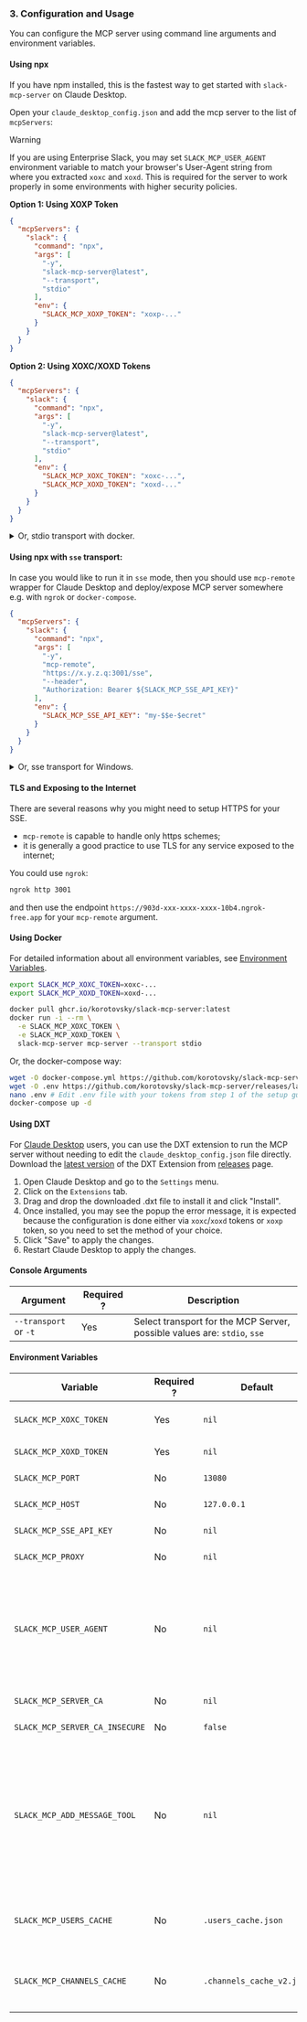 ### 3. Configuration and Usage

You can configure the MCP server using command line arguments and environment variables.

#### Using npx

If you have npm installed, this is the fastest way to get started with `slack-mcp-server` on Claude Desktop.

Open your `claude_desktop_config.json` and add the mcp server to the list of `mcpServers`:

> [!WARNING]  
> If you are using Enterprise Slack, you may set `SLACK_MCP_USER_AGENT` environment variable to match your browser's User-Agent string from where you extracted `xoxc` and `xoxd`. This is required for the server to work properly in some environments with higher security policies.

**Option 1: Using XOXP Token**
``` json
{
  "mcpServers": {
    "slack": {
      "command": "npx",
      "args": [
        "-y",
        "slack-mcp-server@latest",
        "--transport",
        "stdio"
      ],
      "env": {
        "SLACK_MCP_XOXP_TOKEN": "xoxp-..."
      }
    }
  }
}
```

**Option 2: Using XOXC/XOXD Tokens**
``` json
{
  "mcpServers": {
    "slack": {
      "command": "npx",
      "args": [
        "-y",
        "slack-mcp-server@latest",
        "--transport",
        "stdio"
      ],
      "env": {
        "SLACK_MCP_XOXC_TOKEN": "xoxc-...",
        "SLACK_MCP_XOXD_TOKEN": "xoxd-..."
      }
    }
  }
}
```

<details>
<summary>Or, stdio transport with docker.</summary>

**Option 1: Using XOXP Token**
```json
{
  "mcpServers": {
    "slack": {
      "command": "docker",
      "args": [
        "run",
        "-i",
        "--rm",
        "-e",
        "SLACK_MCP_XOXP_TOKEN",
        "ghcr.io/korotovsky/slack-mcp-server",
        "mcp-server",
        "--transport",
        "stdio"
      ],
      "env": {
        "SLACK_MCP_XOXP_TOKEN": "xoxp-..."
      }
    }
  }
}
```

**Option 2: Using XOXC/XOXD Tokens**
```json
{
  "mcpServers": {
    "slack": {
      "command": "docker",
      "args": [
        "run",
        "-i",
        "--rm",
        "-e",
        "SLACK_MCP_XOXC_TOKEN",
        "-e",
        "SLACK_MCP_XOXD_TOKEN",
        "ghcr.io/korotovsky/slack-mcp-server",
        "mcp-server",
        "--transport",
        "stdio"
      ],
      "env": {
        "SLACK_MCP_XOXC_TOKEN": "xoxc-...",
        "SLACK_MCP_XOXD_TOKEN": "xoxd-..."
      }
    }
  }
}
```

Please see [Docker](#Using-Docker) for more information.
</details>

#### Using npx with `sse` transport:

In case you would like to run it in `sse` mode, then you  should use `mcp-remote` wrapper for Claude Desktop and deploy/expose MCP server somewhere e.g. with `ngrok` or `docker-compose`.

```json
{
  "mcpServers": {
    "slack": {
      "command": "npx",
      "args": [
        "-y",
        "mcp-remote",
        "https://x.y.z.q:3001/sse",
        "--header",
        "Authorization: Bearer ${SLACK_MCP_SSE_API_KEY}"
      ],
      "env": {
        "SLACK_MCP_SSE_API_KEY": "my-$$e-$ecret"
      }
    }
  }
}
```

<details>
<summary>Or, sse transport for Windows.</summary>

```json
{
  "mcpServers": {
    "slack": {
      "command": "C:\\Progra~1\\nodejs\\npx.cmd",
      "args": [
        "-y",
        "mcp-remote",
        "https://x.y.z.q:3001/sse",
        "--header",
        "Authorization: Bearer ${SLACK_MCP_SSE_API_KEY}"
      ],
      "env": {
        "SLACK_MCP_SSE_API_KEY": "my-$$e-$ecret"
      }
    }
  }
}
```
</details>

#### TLS and Exposing to the Internet

There are several reasons why you might need to setup HTTPS for your SSE.
- `mcp-remote` is capable to handle only https schemes;
- it is generally a good practice to use TLS for any service exposed to the internet;

You could use `ngrok`:

```bash
ngrok http 3001
```

and then use the endpoint `https://903d-xxx-xxxx-xxxx-10b4.ngrok-free.app` for your `mcp-remote` argument.

#### Using Docker

For detailed information about all environment variables, see [Environment Variables](https://github.com/korotovsky/slack-mcp-server?tab=readme-ov-file#environment-variables).

```bash
export SLACK_MCP_XOXC_TOKEN=xoxc-...
export SLACK_MCP_XOXD_TOKEN=xoxd-...

docker pull ghcr.io/korotovsky/slack-mcp-server:latest
docker run -i --rm \
  -e SLACK_MCP_XOXC_TOKEN \
  -e SLACK_MCP_XOXD_TOKEN \
  slack-mcp-server mcp-server --transport stdio
```

Or, the docker-compose way:

```bash
wget -O docker-compose.yml https://github.com/korotovsky/slack-mcp-server/releases/latest/download/docker-compose.yml
wget -O .env https://github.com/korotovsky/slack-mcp-server/releases/latest/download/default.env.dist
nano .env # Edit .env file with your tokens from step 1 of the setup guide
docker-compose up -d
```

#### Using DXT

For [Claude Desktop](https://claude.ai/download) users, you can use the DXT extension to run the MCP server without needing to edit the `claude_desktop_config.json` file directly. Download the [latest version](https://github.com/korotovsky/slack-mcp-server/releases/latest/download/slack-mcp-server-darwin-amd64) of the DXT Extension from [releases](https://github.com/korotovsky/slack-mcp-server/releases) page.

1. Open Claude Desktop and go to the `Settings` menu.
2. Click on the `Extensions` tab.
3. Drag and drop the downloaded .dxt file to install it and click "Install".
4. Once installed, you may see the popup the error message, it is expected because the configuration is done either via `xoxc`/`xoxd` tokens or `xoxp` token, so you need to set the method of your choice.
5. Click "Save" to apply the changes.
6. Restart Claude Desktop to apply the changes.

#### Console Arguments

| Argument              | Required ? | Description                                                              |
|-----------------------|------------|--------------------------------------------------------------------------|
| `--transport` or `-t` | Yes        | Select transport for the MCP Server, possible values are: `stdio`, `sse` |

#### Environment Variables

| Variable                       | Required ? | Default                   | Description                                                                                                                                                                                                                                                                               |
|--------------------------------|------------|---------------------------|-------------------------------------------------------------------------------------------------------------------------------------------------------------------------------------------------------------------------------------------------------------------------------------------|
| `SLACK_MCP_XOXC_TOKEN`         | Yes        | `nil`                     | Authentication data token field `token` from POST data field-set (`xoxc-...`)                                                                                                                                                                                                             |
| `SLACK_MCP_XOXD_TOKEN`         | Yes        | `nil`                     | Authentication data token from cookie `d` (`xoxd-...`)                                                                                                                                                                                                                                    |
| `SLACK_MCP_PORT`               | No         | `13080`                   | Port for the MCP server to listen on                                                                                                                                                                                                                                                      |
| `SLACK_MCP_HOST`               | No         | `127.0.0.1`               | Host for the MCP server to listen on                                                                                                                                                                                                                                                      |
| `SLACK_MCP_SSE_API_KEY`        | No         | `nil`                     | Authorization Bearer token when `transport` is `sse`                                                                                                                                                                                                                                      |
| `SLACK_MCP_PROXY`              | No         | `nil`                     | Proxy URL for the MCP server to use                                                                                                                                                                                                                                                       |
| `SLACK_MCP_USER_AGENT`         | No         | `nil`                     | User-Agent to use by MCP transport, may be required when you are located within Enterprise Slack environments with stricter security policies so it must match your browser from where you copied `xoxd` and `xoxc` values.                                                               |
| `SLACK_MCP_SERVER_CA`          | No         | `nil`                     | Path to the CA certificate of the trust store                                                                                                                                                                                                                                             |
| `SLACK_MCP_SERVER_CA_INSECURE` | No         | `false`                   | Trust all insecure requests (NOT RECOMMENDED)                                                                                                                                                                                                                                             |
| `SLACK_MCP_ADD_MESSAGE_TOOL`   | No         | `nil`                     | Enable message posting via `conversations_add_message` by setting it to true for all channels, a comma-separated list of channel IDs to whitelist specific channels, or use `!` before a channel ID to allow all except specified ones, while an empty value disables posting by default. |
| `SLACK_MCP_USERS_CACHE`        | No         | `.users_cache.json`       | Path to the users cache file. Used to cache Slack user information to avoid repeated API calls on startup.                                                                                                                                                                                |
| `SLACK_MCP_CHANNELS_CACHE`     | No         | `.channels_cache_v2.json` | Path to the channels cache file. Used to cache Slack channel information to avoid repeated API calls on startup.                                                                                                                                                                          |
